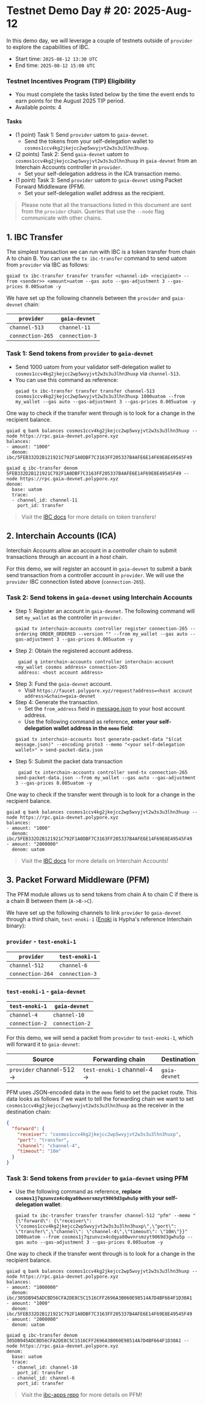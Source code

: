 # Testnet Demo Day # 20: 2025-Aug-12

In this demo day, we will leverage a couple of testnets outside of `provider` to explore the capabilities of IBC.

* Start time: `2025-08-12 13:30 UTC`
* End time: `2025-08-12 15:00 UTC`

### Testnet Incentives Program (TIP) Eligibility

* You must complete the tasks listed below by the time the event ends to earn points for the August 2025 TIP period.
* Available points: 4

#### Tasks

* (1 point) Task 1: Send `provider` uatom to `gaia-devnet`.
  * Send the tokens from your self-delegation wallet to `cosmos1ccv4kg2jkejcc2wp5wvyjvt2w3s3u3lhn3huxp`.
* (2 points) Task 2: Send `gaia-devnet` uatom to `cosmos1ccv4kg2jkejcc2wp5wvyjvt2w3s3u3lhn3huxp` in `gaia-devnet` from an Interchain Accounts controller in `provider`.
  * Set your self-delegation address in the ICA transaction memo.
* (1 point) Task 3: Send `provider` uatom to `gaia-devnet` using Packet Forward Middleware (PFM).
  * Set your self-delegation wallet address as the recipient.


> Please note that all the transactions listed in this document are sent from the `provider` chain. Queries that use the `--node` flag communicate with other chains.

## 1. IBC Transfer

The simplest transaction we can run with IBC is a token transfer from chain A to chain B. You can use the `tx ibc-transfer` command to send uatom from `provider` via IBC as follows:

```
gaiad tx ibc-transfer transfer transfer <channel-id> <recipient> --from <sender>> <amount>uatom --gas auto --gas-adjustment 3 --gas-prices 0.005uatom -y
```

We have set up the following channels between the `provider` and `gaia-devnet` chain:

| `provider`       | `gaia-devnet`  |
| ---------------- | -------------- |
| `channel-513`    | `channel-11`   |
| `connection-265` | `connection-3` |


### Task 1: Send tokens from `provider` to `gaia-devnet`
* Send 1000 uatom from your validator self-delegation wallet to `cosmos1ccv4kg2jkejcc2wp5wvyjvt2w3s3u3lhn3huxp` via `channel-513`.
* You can use this command as reference:
   ```
   gaiad tx ibc-transfer transfer transfer channel-513 cosmos1ccv4kg2jkejcc2wp5wvyjvt2w3s3u3lhn3huxp 1000uatom --from my_wallet --gas auto --gas-adjustment 3 --gas-prices 0.005uatom -y
   ```

One way to check if the transfer went through is to look for a change in the recipient balance.
```
gaiad q bank balances cosmos1ccv4kg2jkejcc2wp5wvyjvt2w3s3u3lhn3huxp --node https://rpc.gaia-devnet.polypore.xyz
balances:
- amount: "1000"
  denom: ibc/5FEB332D2B121921C792F1A0DBF7C3163FF205337B4AFE6E14F69E8E49545F49
```
```
gaiad q ibc-transfer denom 5FEB332D2B121921C792F1A0DBF7C3163FF205337B4AFE6E14F69E8E49545F49 --node https://rpc.gaia-devnet.polypore.xyz
denom:
  base: uatom
  trace:
  - channel_id: channel-11
    port_id: transfer
```

> Visit the [IBC docs](hhttps://ibc.cosmos.network/v10/apps/transfer/ics20-v1/overview/) for more details on token transfers!


## 2. Interchain Accounts (ICA)

Interchain Accounts allow an account in a _controller_ chain to submit transactions through an account in a _host_ chain.

For this demo, we will register an account in `gaia-devnet` to submit a bank send transaction from a controller account in `provider`. We will use the `provider` IBC connection listed above (`connection-265`).

### Task 2: Send tokens in `gaia-devnet` using Interchain Accounts

* Step 1: Register an account in `gaia-devnet`. The following command will set `my_wallet` as the controller in `provider`.
   ```
   gaiad tx interchain-accounts controller register connection-265 --ordering ORDER_ORDERED --version "" --from my_wallet --gas auto --gas-adjustment 3 --gas-prices 0.005uatom -y
   ```
* Step 2: Obtain the registered account address.
  ```
   gaiad q interchain-accounts controller interchain-account <my_wallet cosmos address> connection-265
   address: <host account address>
   ```
* Step 3: Fund the `gaia-devnet` account.
  * Visit `https://faucet.polypore.xyz/request?address=<host account address>&chain=gaia-devnet`
* Step 4: Generate the transaction.
  * Set the `from_address` field in [message.json](message.json) to your host account address.
  * Use the following command as reference, **enter your self-delegation wallet address in the `memo` field**:
  ```
  gaiad tx interchain-accounts host generate-packet-data "$(cat message.json)" --encoding proto3 --memo "<your self-delegation wallet>" > send-packet-data.json
  ```
* Step 5: Submit the packet data transaction
  ```
   gaiad tx interchain-accounts controller send-tx connection-265 send-packet-data.json --from my_wallet --gas auto --gas-adjustment 3 --gas-prices 0.005uatom -y
  ```

One way to check if the transfer went through is to look for a change in the recipient balance.
```
gaiad q bank balances cosmos1ccv4kg2jkejcc2wp5wvyjvt2w3s3u3lhn3huxp --node https://rpc.gaia-devnet.polypore.xyz
balances:
- amount: "1000"
  denom: ibc/5FEB332D2B121921C792F1A0DBF7C3163FF205337B4AFE6E14F69E8E49545F49
- amount: "2000000"
  denom: uatom
```

> Visit the [IBC docs](https://ibc.cosmos.network/v10/apps/interchain-accounts/overview/) for more details on Interchain Accounts!

## 3. Packet Forward Middleware (PFM)


The PFM module allows us to send tokens from chain A to chain C if there is a chain B between them (`A->B->C`).

We have set up the following channels to link `provider` to `gaia-devnet` through a third chain, `test-enoki-1` ([Enoki](https://github.com/hyphacoop/cosmos-enoki/) is Hypha's reference Interchain binary):

### `provider` - `test-enoki-1`

| `provider`       | `test-enoki-1` |
| ---------------- | -------------- |
| `channel-512`    | `channel-6`    |
| `connection-264` | `connection-3` |


### `test-enoki-1` - `gaia-devnet`

| `test-enoki-1` | `gaia-devnet`  |
| -------------- | -------------- |
| `channel-4`    | `channel-10`   |
| `connection-2` | `connection-2` |


For this demo, we will send a packet from `provider` to `test-enoki-1`, which will forward it to `gaia-devnet`:

| Source                    | Forwarding chain            | Destination   |
| ------------------------- | --------------------------- | ------------- |
| `provider` channel-512 -> | `test-enoki-1` channel-4 -> | `gaia-devnet` |

PFM uses JSON-encoded data in the `memo` field to set the packet route. This data looks as follows if we want to tell the forwarding chain we want to set `cosmos1ccv4kg2jkejcc2wp5wvyjvt2w3s3u3lhn3huxp` as the receiver in the destination chain:
```json
{
  "forward": {
    "receiver": "cosmos1ccv4kg2jkejcc2wp5wvyjvt2w3s3u3lhn3huxp",
    "port": "transfer",
    "channel": "channel-4",
    "timeout": "10m"
  }
}
```

### Task 3: Send tokens from `provider` to `gaia-devnet` using PFM

* Use the following command as reference, **replace `cosmos1j7qzunvzx4cdqya80wvnrsmzyt9069d3gwhu5p` with your self-delegation wallet**:
  ```
  gaiad tx ibc-transfer transfer transfer channel-512 "pfm" --memo "{\"forward\": {\"receiver\": \"cosmos1ccv4kg2jkejcc2wp5wvyjvt2w3s3u3lhn3huxp\",\"port\": \"transfer\",\"channel\": \"channel-4\",\"timeout\": \"10m\"}}" 1000uatom --from cosmos1j7qzunvzx4cdqya80wvnrsmzyt9069d3gwhu5p --gas auto --gas-adjustment 3 --gas-prices 0.005uatom -y
  ```

One way to check if the transfer went through is to look for a change in the recipient balance.
```
gaiad q bank balances cosmos1ccv4kg2jkejcc2wp5wvyjvt2w3s3u3lhn3huxp --node https://rpc.gaia-devnet.polypore.xyz
balances:
- amount: "1000000"
  denom: ibc/305DB945ADCBD56CFA2DE8C5C1516CFF2696A3B060E98514A7D4BF664F1D30A1
- amount: "1000"
  denom: ibc/5FEB332D2B121921C792F1A0DBF7C3163FF205337B4AFE6E14F69E8E49545F49
- amount: "2000000"
  denom: uatom
```

```
gaiad q ibc-transfer denom 305DB945ADCBD56CFA2DE8C5C1516CFF2696A3B060E98514A7D4BF664F1D30A1 --node https://rpc.gaia-devnet.polypore.xyz
denom:
  base: uatom
  trace:
  - channel_id: channel-10
    port_id: transfer
  - channel_id: channel-6
    port_id: transfer
```

> Visit the [ibc-apps repo](https://github.com/cosmos/ibc-apps/tree/main/middleware/packet-forward-middleware) for more details on PFM!
